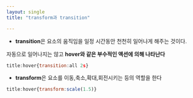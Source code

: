 ```yaml
---
layout: single
title: "transform과 transition"

---
```


- **transition**은 요소의 움직임을 일정 시간동안 천천히 일어나게 해주는 것이다.

자동으로 일어나지는 않고 **hover와 같은 부수적인 액션에 의해 나타난다**

```javascript
title:hover{transition:all 2s}
```

- **transform**은 요소를 이동,축소,확대,회전시키는 등의 역할을 한다

```javascript
title:hover{transform:scale(1.5)}
```

